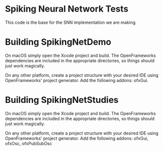 # Spiking Neural Network Tests

This code is the base for the SNN implementation we are making. 

# Building SpikingNetDemo

On macOS simply open the Xcode project and build. The OpenFrameworks dependencies are included in the appropriate directories, so things should just work magically.

On any other platform, create a project structure with your desired IDE using OpenFrameworks' project generator. Add the following addons: ofxGui.

# Building SpikingNetStudies

On macOS simply open the Xcode project and build. The OpenFrameworks dependencies are included in the appropriate directories, so things should just work magically.

On any other platform, create a project structure with your desired IDE using OpenFrameworks' project generator. Add the following addons: ofxGui, ofxOsc, ofxPubSubOsc
